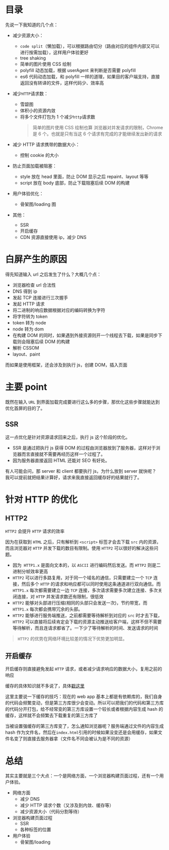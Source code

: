 # 目录

先说一下我知道的几个点：

- 减少资源大小：

  - `code split`（懒加载），可以根据路由切分（路由对应的组件内部又可以进行按需加载），这样用户体验更好
  - tree shaking
  - 简单的图片使用 CSS 绘制
  - polyfill 动态加载，根据 userAgent 来判断是否需要 polyfill
  - es6 代码动态加载，和 polyfill 一样的道理，如果目的客户端支持，直接返回没有转译的文件，这样代码少、效率高

- 减少`HTTP`请求数：

  - 雪碧图
  - 体积小的资源内敛
  - 将多个文件打包为 1 个减少`http`请求数
    > 简单的图片使用 CSS 绘制也算
    > 浏览器对并发请求的限制，Chrome 是 6 个。也就是只有当这 6 个请求有完成的才能继续发出新的请求

- 减少 HTTP 请求携带的数据大小：

  - 控制 cookie 的大小

- 防止页面加载被阻塞：

  - style 放在 head 里面，防止 DOM 显示之后 repaint、layout 等等
  - script 放在 body 底部，防止下载阻塞后续 DOM 的构建

- 用户体验优化：

  - 骨架图/loading 图

- 其他：
  - SSR
  - 开启缓存
  - CDN 资源直接使用 ip，减少 DNS

# 白屏产生的原因

得先知道输入 url 之后发生了什么？大概几个点：

- 浏览器检查 url 合法性
- DNS 得到 ip
- 发起 TCP 连接进行三次握手
- 发起 HTTP 请求
- 将二进制的响应数据根据对应的编码转换为字符
- 将字符转为 token
- token 转为 node
- node 转为 dom
- 在构建 DOM 的同时，如果遇到外接资源则开一个线程去下载，如果是同步下载则会阻塞后续 DOM 的构建
- 解析 CSSOM
- layout、paint

而如果是使用框架，还会涉及到执行 js，创建 DOM，插入页面

# 主要 point

既然在输入 `URL` 到界面加载完成要进行这么多的步骤，那优化这些步骤就能达到优化首屏的目的了。

## SSR

这一点优化是针对资源请求回来之后，执行 js 这个阶段的优化。

- SSR 是通过把执行 js 获得 DOM 的过程由浏览器放到了服务器，这样对于浏览器而言直接就不需要再经历这样一个过程了。
- 因为服务器直接返回 HTML 还能对 SEO 有好处。

有人可能会问，那 server 和 client 都要执行 js，为什么放到 server 就快呢？<br>
我可以提前就把结果计算好，请求来我直接返回缓存好的结果就行了。

# 针对 HTTP 的优化

## HTTP2

`HTTP2` 会提升 `HTTP` 请求的效率

因为在获取到 `HTML` 之后，只有解析到 `<script>` 标签才会去下载 `src` 内的资源，而且浏览器对 `HTTP` 并发下载的数目有限制。使用 `HTTP2` 可以很好的解决这些问题。

- 因为` HTTP1.x` 是面向文本的，以 `ASCII` 进行编码然后发送。而 `HTTP2` 则是二进制分帧效率更高
- `HTTP2` 可以进行多路复用，对于同一个域名的通信，只需要建立一个 `TCP` 连接，然后多个 `HTTP` 的请求和响应都可以同时使用这条通道进行双向通信。而` HTTP1.x` 每次都需要建立一边 `TCP` 连接，多次请求需要多次建立连接、多次关闭连接，对 `HTTP` 并发请求数还有限制，很低效
- `HTTP2` 能够对头部进行压缩(相同的头部只会发送一次)，节约带宽，而` HTTP1.x` 每次都会携带冗余的头部。
- `HTTP2` 能够进行服务端推送，之前都需要等待解析到对应的 `src` 时才去下载， `HTTP2` 可以直接将后续肯定会下载的资源主动推送给客户端，这样不但不需要等待解析，而且连请求都省了。一下少了等待解析的时间、发送请求的时间

> `HTTP2` 的优势在网络环境比较差的情况下优势更加明显。

## 开启缓存

开启缓存则直接避免发起 `HTTP` 请求，或者减少请求响应的数据大小，复用之前的响应

缓存的具体知识就不多说了，具体[戳这里](../../Internet/应用层/HTTP/cache.md)

这里主要说一下缓存的技巧：现在的 web app 基本上都是有依赖库的，我们自身的代码会频繁变动，但是第三方库很少会变动。所以可以把我们的代码和第三方库的代码分开打包，给不经常变的第三方库设置一个较长或者根据内容生成 hash 的缓存，这样就不会频繁去下载重复的第三方库了

当被设置强缓存的第三方库变了，怎么通知浏览器呢？服务端通过文件的内容生成 hash 作为文件名，然后在`index.html`引用的时候如果没变还是会用缓存，如果文件名变了则直接去服务器拿（文件名不同会被认为是不同的资源）

# 总结

其实主要就是三个大点：一个是网络方面，一个浏览器构建页面过程，还有一个用户体验。

- 网络方面
  - 减少 DNS
  - 减少 HTTP 请求个数（又涉及到内敛、缓存等）
  - 减少资源大小（代码分割等待）
- 浏览器构建页面过程
  - SSR
  - 各种标签的位置
- 用户体验
  - 骨架图/loading
